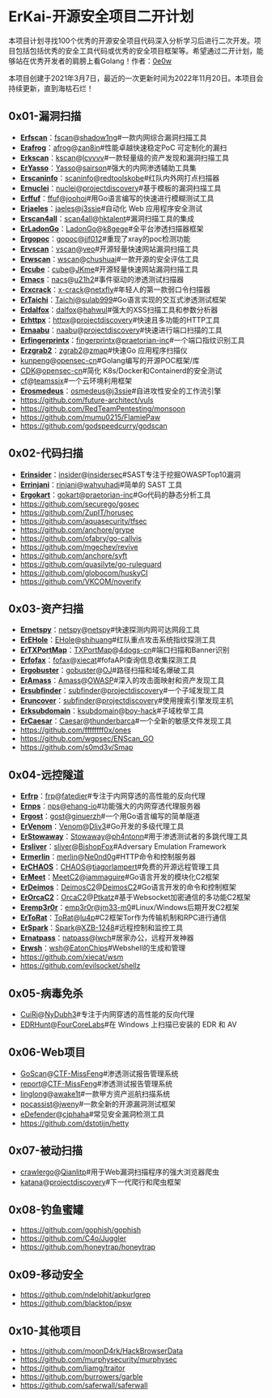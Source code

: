 # ErKai-开源安全项目二开计划

本项目计划寻找100个优秀的开源安全项目代码深入分析学习后进行二次开发。项目包括包括优秀的安全工具代码或优秀的安全项目框架等。希望通过二开计划，能够站在优秀开发者的肩膀上看Golang！作者：[0e0w](https://github.com/0e0w)

本项目创建于2021年3月7日，最近的一次更新时间为2022年11月20日。本项目会持续更新，直到海枯石烂！

## 0x01-漏洞扫描

- [**Erfscan**](https://github.com/Goqi/Erfscan)：[fscan](https://github.com/Goqi/ErKai/tree/main/0x01/fscan)@[shadow1ng](https://github.com/shadow1ng/fscan)#一款内网综合漏洞扫描工具
- [**Erafrog**](https://github.com/Goqi/Erafrog)：[afrog](https://github.com/Goqi/ErKai/tree/main/0x01/afrog)@[zan8in](https://github.com/zan8in/afrog)#性能卓越快速稳定PoC 可定制化的漏扫
- [**Erkscan**](https://github.com/Goqi/Erkscan)：[kscan](https://github.com/Goqi/ErKai/tree/main/0x01/kscan)@[lcvvvv](https://github.com/lcvvvv/kscan)#一款轻量级的资产发现和漏洞扫描工具
- [**ErYasso**](https://github.com/Goqi/ErYasso)：[Yasso](https://github.com/Goqi/ErKai/tree/main/0x01/Yasso)@[sairson](https://github.com/sairson/Yasso)#强大的内网渗透辅助工具集
- [**Erscaninfo**](https://github.com/Goqi/Erscaninfo)：[scaninfo](https://github.com/Goqi/ErKai/tree/main/0x01/scaninfo)@[redtoolskobe](https://github.com/redtoolskobe/scaninfo)#红队内外网打点扫描器
- [**Ernuclei**](https://github.com/Goqi/Ernuclei)：[nuclei](https://github.com/Goqi/ErKai/tree/main/0x01/nuclei)@[projectdiscovery](https://github.com/projectdiscovery/nuclei)#基于模板的漏洞扫描工具
- [**Erffuf**](https://github.com/Goqi/Erffuf)：[ffuf](https://github.com/Goqi/ErKai/tree/main/0x01/ffuf)@[joohoi](https://github.com/ffuf/ffuf)#用Go语言编写的快速进行模糊测试工具
- [**Erjaeles**](https://github.com/Goqi/Erjaeles)：[jaeles](https://github.com/Goqi/ErKai/tree/main/0x01/jaeles)@[j3ssie](https://github.com/jaeles-project/jaeles)#自动化 Web 应用程序安全测试
- [**Erscan4all**](https://github.com/Goqi/Erscan4all)：[scan4all](https://github.com/Goqi/ErKai/tree/main/0x01/scan4all)@[hktalent](https://github.com/hktalent/scan4all)#漏洞扫描工具的集成
- [**ErLadonGo**](https://github.com/Goqi/ErLadonGo)：[LadonGo](https://github.com/Goqi/ErKai/tree/main/0x01/LadonGo)@[k8gege](https://github.com/k8gege/LadonGo)#全平台渗透扫描器框架
- [**Ergopoc**](https://github.com/Goqi/Ergopoc)：[gopoc](https://github.com/Goqi/ErKai/tree/main/0x01/gopoc)@[jjf012](https://github.com/jjf012/gopoc)#重现了xray的poc检测功能
- [**Ervscan**](https://github.com/Goqi/Ervscan)：[vscan](https://github.com/Goqi/ErKai/tree/main/0x01/vscan)@[veo](https://github.com/veo/vscan)#开源轻量快速网站漏洞扫描工具
- [**Erwscan**](https://github.com/Goqi/Erwscan)：[wscan](https://github.com/Goqi/ErKai/tree/main/0x01/wscan)@[chushuai](https://github.com/chushuai/wscan)#一款开源的安全评估工具
- [**Ercube**](https://github.com/Goqi/Ercube)：[cube](https://github.com/Goqi/ErKai/tree/main/0x01/cube)@[JKme](https://github.com/JKme/cube)#开源轻量快速网站漏洞扫描工具
- [**Ernacs**](https://github.com/Goqi/Ernacs)：[nacs](https://github.com/Goqi/ErKai/tree/main/0x01/nacs)@[u21h2](https://github.com/u21h2/nacs)#事件驱动的渗透测试扫描器
- [**Erxcrack**](https://github.com/Goqi/Erxcrack)：[x-crack](https://github.com/Goqi/ErKai/tree/main/0x01/x-crack)@[netxfly](https://github.com/netxfly/x-crack)#年轻人的第一款弱口令扫描器
- [**ErTaichi**](https://github.com/Goqi/ErTaichi)：[Taichi](https://github.com/Goqi/ErKai/tree/main/0x01/Taichi)@[sulab999](https://github.com/sulab999/Taichi)#Go语言实现的交互式渗透测试框架
- [**Erdalfox**](https://github.com/Goqi/Erdalfox)：[dalfox](https://github.com/Goqi/ErKai/tree/main/0x01/dalfox)@[hahwul](https://github.com/hahwul/dalfox)#强大的XSS扫描工具和参数分析器
- [**Erhttpx**](https://github.com/Goqi/Erhttpx)：[httpx](https://github.com/Goqi/ErKai/tree/main/0x01/httpx)@[projectdiscovery](https://github.com/projectdiscovery/httpx)#快速且多功能的HTTP工具
- [**Ernaabu**](https://github.com/Goqi/Ernaabu)：[naabu](https://github.com/Goqi/ErKai/tree/main/0x01/naabu)@[projectdiscovery](https://github.com/projectdiscovery/naabu)#快速进行端口扫描的工具
- [**Erfingerprintx**](https://github.com/Goqi/Erfingerprintx)：[fingerprintx](https://github.com/Goqi/ErKai/tree/main/0x01/fingerprintx)@[praetorian-inc](https://github.com/praetorian-inc/fingerprintx)#一个端口指纹识别工具
- [**Erzgrab2**](https://github.com/Goqi/Erzgrab2)：[zgrab2](https://github.com/Goqi/ErKai/tree/main/0x01/zgrab2)@[zmap](https://github.com/zmap/zgrab2)#快速Go 应用程序扫描仪
- [kunpeng](https://github.com/Goqi/ErKai/tree/main/0x01/kunpeng)@[opensec-cn](https://github.com/opensec-cn/kunpeng)#Golang编写的开源POC框架/库
- [CDK](https://github.com/Goqi/ErKai/tree/main/0x01/CDK)@[opensec-cn](https://github.com/cdk-team/CDK)#简化 K8s/Docker和Containerd的安全测试
- [cf](https://github.com/Goqi/ErKai/tree/main/0x01/cf)@[teamssix](https://github.com/teamssix/cf)#一个云环境利用框架
- [**Erosmedeus**](https://github.com/Goqi/Erosmedeus)：[osmedeus](https://github.com/Goqi/ErKai/tree/main/0x01/osmedeus)@[j3ssie](https://github.com/j3ssie/osmedeus)#自进攻性安全的工作流引擎
- https://github.com/future-architect/vuls
- https://github.com/RedTeamPentesting/monsoon
- https://github.com/mumu0215/FlamiePaw
- https://github.com/godspeedcurry/godscan

## 0x02-代码扫描

- [**Erinsider**](https://github.com/Goqi/Erinsider)：[insider](https://github.com/Goqi/ErKai/tree/main/0x02/insider)@[insidersec](https://github.com/insidersec/insider)#SAST专注于挖掘OWASPTop10漏洞
- [**Errinjani**](https://github.com/Goqi/Errinjani)：[rinjani](https://github.com/Goqi/ErKai/tree/main/0x02/rinjani)@[wahyuhadi](https://github.com/wahyuhadi/rinjani)#简单的 SAST 工具
- [**Ergokart**](https://github.com/Goqi/Ergokart)：[gokart](https://github.com/Goqi/ErKai/tree/main/0x02/gokart)@[praetorian-inc](https://github.com/praetorian-inc/gokart)#Go代码的静态分析工具
- https://github.com/securego/gosec
- https://github.com/ZupIT/horusec
- https://github.com/aquasecurity/tfsec
- https://github.com/anchore/grype
- https://github.com/ofabry/go-callvis
- https://github.com/mgechev/revive
- https://github.com/anchore/syft
- https://github.com/quasilyte/go-ruleguard
- https://github.com/globocom/huskyCI
- https://github.com/VKCOM/noverify

## 0x03-资产扫描

- [**Ernetspy**](https://github.com/Goqi/Ernetspy)：[netspy](https://github.com/Goqi/ErKai/tree/main/0x03/netspy)@[netspy](https://github.com/netspy/netspy)#快速探测内网可达网段工具
- [**ErEHole**](https://github.com/Goqi/ErEHole)：[EHole](https://github.com/Goqi/ErKai/tree/main/0x03/EHole)@[shihuang](https://github.com/EdgeSecurityTeam/EHole)#红队重点攻击系统指纹探测工具
- [**ErTXPortMap**](https://github.com/Goqi/ErTXPortMap)：[TXPortMap](https://github.com/Goqi/ErKai/tree/main/0x03/TXPortMap)@[4dogs-cn](https://github.com/4dogs-cn/TXPortMap)#端口扫描和Banner识别
- [**Erfofax**](https://github.com/Goqi/Erfofax)：[fofax](https://github.com/Goqi/ErKai/tree/main/0x03/fofax)@[xiecat](https://github.com/xiecat/fofax)#fofaAPI查询信息收集探测工具
- [**Ergobuster**](https://github.com/Goqi/Ergobuster)：[gobuster](https://github.com/Goqi/ErKai/tree/main/0x03/gobuster)@[OJ](https://github.com/OJ/gobuster)#路径扫描和域名爆破工具
- [**ErAmass**](https://github.com/Goqi/ErAmass)：[Amass](https://github.com/Goqi/ErKai/tree/main/0x03/Amass)@[OWASP](https://github.com/OWASP/Amass)#深入的攻击面映射和资产发现工具
- [**Ersubfinder**](https://github.com/Goqi/Ersubfinder)：[subfinder](https://github.com/Goqi/ErKai/tree/main/0x03/subfinder)@[projectdiscovery](https://github.com/projectdiscovery/subfinder)#一个子域发现工具
- [**Eruncover**](https://github.com/Goqi/Eruncover)：[subfinder](https://github.com/Goqi/ErKai/tree/main/0x03/uncover)@[projectdiscovery](https://github.com/projectdiscovery/uncover)#使用搜索引擎发现主机
- [**Erksubdomain**](https://github.com/Goqi/Erksubdomain)：[ksubdomain](https://github.com/Goqi/ErKai/tree/main/0x03/ksubdomain)@[boy-hack](https://github.com/boy-hack/ksubdomain)#子域枚举工具
- [**ErCaesar**](https://github.com/Goqi/ErCaesar)：[Caesar](https://github.com/Goqi/ErKai/tree/main/0x03/Caesar)@[thunderbarca](https://github.com/j5s/Caesar)#一个全新的敏感文件发现工具
- https://github.com/ffffffff0x/ones
- https://github.com/wgpsec/ENScan_GO
- https://github.com/s0md3v/Smap

## 0x04-远控隧道

- [**Erfrp**](https://github.com/Goqi/Erfrp)：[frp](https://github.com/Goqi/ErKai/tree/main/0x04/frp)@[fatedier](https://github.com/fatedier/frp)#专注于内网穿透的高性能的反向代理
- [**Ernps**](https://github.com/Goqi/Ernps)：[nps](https://github.com/Goqi/ErKai/tree/main/0x04/nps)@[ehang-io](https://github.com/ehang-io/nps)#功能强大的内网穿透代理服务器
- [**Ergost**](https://github.com/Goqi/Ergost)：[gost](https://github.com/Goqi/ErKai/tree/main/0x04/gost)@[ginuerzh](https://github.com/ginuerzh/gost)#一个用Go语言编写的简单隧道
- [**ErVenom**](https://github.com/Goqi/ErVenom)：[Venom](https://github.com/Goqi/ErKai/tree/main/0x04/Venom)@[Dliv3](https://github.com/Dliv3/Venom)#Go开发的多级代理工具
- [**ErStowaway**](https://github.com/Goqi/ErStowaway)：[Stowaway](https://github.com/Goqi/ErKai/tree/main/0x04/Stowaway)@[ph4ntonn](https://github.com/ph4ntonn/Stowaway)#用于渗透测试者的多跳代理工具
- [**Ersliver**](https://github.com/Goqi/Ersliver)：[sliver](https://github.com/Goqi/ErKai/tree/main/0x04/sliver)@[BishopFox](https://github.com/BishopFox/sliver)#Adversary Emulation Framework
- [**Ermerlin**](https://github.com/Goqi/Ermerlin)：[merlin](https://github.com/Goqi/ErKai/tree/main/0x04/merlin)@[Ne0nd0g](https://github.com/Ne0nd0g/merlin)#HTTP命令和控制服务器
- [**ErCHAOS**](https://github.com/Goqi/ErCHAOS)：[CHAOS](https://github.com/Goqi/ErKai/tree/main/0x04/CHAOS)@[tiagorlampert](https://github.com/tiagorlampert/CHAOS)#免费的开源远程管理工具
- [**ErMeet**](https://github.com/Goqi/ErMeetC2)：[MeetC2](https://github.com/Goqi/ErKai/tree/main/0x04/MeetC2)@[iammaguire](https://github.com/iammaguire/MeetC2)#Go语言开发的模块化C2框架
- [**ErDeimos**](https://github.com/Goqi/DeimosC2)：[DeimosC2](https://github.com/Goqi/ErKai/tree/main/0x04/DeimosC2)@[DeimosC2](https://github.com/DeimosC2/DeimosC2)#Go语言开发的命令和控制框架
- [**ErOrcaC2**](https://github.com/Goqi/ErOrcaC2)：[OrcaC2](https://github.com/Goqi/ErKai/tree/main/0x04/OrcaC2)@[Ptkatz](https://github.com/Ptkatz/OrcaC2)#基于Websocket加密通信的多功能C2框架
- [**Eremp3r0r**](https://github.com/Goqi/Eremp3r0r)：[emp3r0r](https://github.com/Goqi/ErKai/tree/main/0x04/emp3r0r)@[jm33-m0](https://github.com/jm33-m0/emp3r0r)#Linux/Windows后期开发C2框架
- [**ErToRat**](https://github.com/Goqi/ErToRat)：[ToRat](https://github.com/Goqi/ErKai/tree/main/0x04/ToRat)@[lu4p](https://github.com/lu4p/ToRat)#C2框架Tor作为传输机制和RPC进行通信
- [**ErSpark**](https://github.com/Goqi/ErSpark)：[Spark](https://github.com/Goqi/ErKai/tree/main/0x04/Spark)@[XZB-1248](https://github.com/XZB-1248/Spark)#远程控制和监控工具
- [**Ernatpass**](https://github.com/Goqi/Ernatpass)：[natpass](https://github.com/Goqi/ErKai/tree/main/0x04/natpass)@[lwch](https://github.com/lwch/natpass)#居家办公，远程开发神器
- [**Erwsh**](https://github.com/Goqi/Erwsh)：[wsh](https://github.com/Goqi/ErKai/tree/main/0x04/wsh)@[EatonChips](https://github.com/EatonChips/wsh)#Webshell的生成和管理
- https://github.com/xiecat/wsm
- https://github.com/evilsocket/shellz


## 0x05-病毒免杀

- [CuiRi](https://github.com/Goqi/ErKai/tree/main/0x05/CuiRi)@[NyDubh3](https://github.com/NyDubh3/CuiRi)#专注于内网穿透的高性能的反向代理
- [EDRHunt](https://github.com/Goqi/ErKai/tree/main/0x05/EDRHunt)@[FourCoreLabs](https://github.com/FourCoreLabs/EDRHunt)#在 Windows 上扫描已安装的 EDR 和 AV

## 0x06-Web项目

- [GoScan](https://github.com/Goqi/ErKai/tree/main/0x06/GoScan)@[CTF-MissFeng](https://github.com/CTF-MissFeng/GoScan)#渗透测试报告管理系统
- [report](https://github.com/Goqi/ErKai/tree/main/0x06/report)@[CTF-MissFeng](https://github.com/CTF-MissFeng/report)#渗透测试报告管理系统
- [linglong](https://github.com/Goqi/ErKai/tree/main/0x06/linglong)@[awake1t](https://github.com/awake1t/linglong)#一款甲方资产巡航扫描系统
- [pocassist](https://github.com/Goqi/ErKai/tree/main/0x06/pocassist)@[jweny](https://github.com/jweny/pocassist)#一款全新的开源漏洞测试框架
- [eDefender](https://github.com/Goqi/ErKai/tree/main/0x06/eDefender)@[cjphaha](https://github.com/cjphaha/eDefender)#常见安全漏洞检测工具
- https://github.com/dstotijn/hetty

## 0x07-被动扫描

- [crawlergo](https://github.com/Goqi/ErKai/tree/main/0x07/crawlergo)@[Qianlitp](https://github.com/Qianlitp/crawlergo)#用于Web漏洞扫描程序的强大浏览器爬虫
- [katana](https://github.com/Goqi/ErKai/tree/main/0x07/katana)@[projectdiscovery](https://github.com/projectdiscovery/katana)#下一代爬行和爬虫框架

## 0x08-钓鱼蜜罐

- https://github.com/gophish/gophish
- https://github.com/C4o/Juggler
- https://github.com/honeytrap/honeytrap

## 0x09-移动安全

- https://github.com/ndelphit/apkurlgrep
- https://github.com/blacktop/ipsw

## 0x10-其他项目

- https://github.com/moonD4rk/HackBrowserData
- https://github.com/murphysecurity/murphysec
- https://github.com/liamg/traitor
- https://github.com/burrowers/garble
- https://github.com/saferwall/saferwall